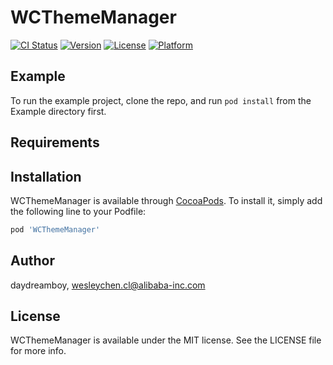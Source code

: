 # WCThemeManager

[![CI Status](https://img.shields.io/travis/daydreamboy/WCThemeManager.svg?style=flat)](https://travis-ci.org/daydreamboy/WCThemeManager)
[![Version](https://img.shields.io/cocoapods/v/WCThemeManager.svg?style=flat)](https://cocoapods.org/pods/WCThemeManager)
[![License](https://img.shields.io/cocoapods/l/WCThemeManager.svg?style=flat)](https://cocoapods.org/pods/WCThemeManager)
[![Platform](https://img.shields.io/cocoapods/p/WCThemeManager.svg?style=flat)](https://cocoapods.org/pods/WCThemeManager)

## Example

To run the example project, clone the repo, and run `pod install` from the Example directory first.

## Requirements

## Installation

WCThemeManager is available through [CocoaPods](https://cocoapods.org). To install
it, simply add the following line to your Podfile:

```ruby
pod 'WCThemeManager'
```

## Author

daydreamboy, wesleychen.cl@alibaba-inc.com

## License

WCThemeManager is available under the MIT license. See the LICENSE file for more info.
